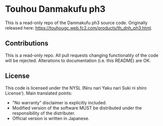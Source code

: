 # Touhou Danmakufu ph3

This is a read-only repo of the Danmakufu ph3 source code. Originally released
here: https://touhougc.web.fc2.com/products/th_dnh_ph3.html.

## Contributions

This is a read-only repo. All pull requests changing functionality of the code
will be rejected. Alterations to documentation (i.e. this README) are OK.

## License

This code is licensed under the NYSL (Niru nari Yaku nari Suki ni shiro License'). 
Main translated points:

 * "No warranty" disclaimer is explicitly included.
 * Modified version of the software MUST be distributed under the responsibility 
   of the distributer.
 * Official version is written in Japanese.
